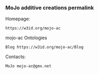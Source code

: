 ### MoJo additive creations permalink

Homepage:

    https://w3id.org/mojo-ac

mojo-ac Ontologies

    Blog https://w3id.org/mojo-ac/Blog


Contacts:

    MoJo mojo-ac@gmx.net
